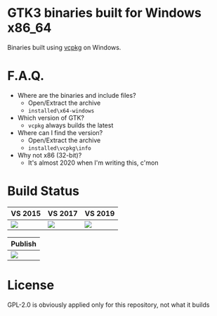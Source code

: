# GTK3 binaries built for Windows x86_64

Binaries built using [vcpkg](https://github.com/microsoft/vcpkg) on Windows.

# F.A.Q.

- Where are the binaries and include files?
  - Open/Extract the archive
  - `installed\x64-windows`
- Which version of GTK? 
  - `vcpkg` always builds the latest
- Where can I find the version?
  - Open/Extract the archive
  - `installed\vcpkg\info`
- Why not x86 (32-bit)?
  - It's almost 2020 when I'm writing this, c'mon

# Build Status

|VS 2015|VS 2017|VS 2019|
|------|------|------|
|![](https://dev.azure.com/yatima1460/GTK3-Windows-x64/_apis/build/status/yatima1460.GTK3-Windows-x64?branchName=master&jobName=GTK%20x86_64%20VS2015)|![](https://dev.azure.com/yatima1460/GTK3-Windows-x64/_apis/build/status/yatima1460.GTK3-Windows-x64?branchName=master&jobName=GTK%20x86_64%20VS2017)|![](https://dev.azure.com/yatima1460/GTK3-Windows-x64/_apis/build/status/yatima1460.GTK3-Windows-x64?branchName=master&jobName=GTK%20x86_64%20VS2019)|

|Publish|
|------|
|![](https://dev.azure.com/yatima1460/GTK3-Windows-x64/_apis/build/status/yatima1460.GTK3-Windows-x64?branchName=master&jobName=Publish)|

# License

GPL-2.0 is obviously applied only for this repository, not what it builds
